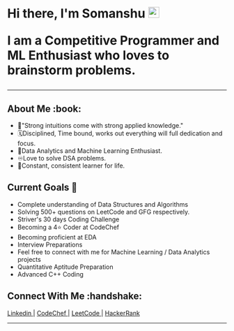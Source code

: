 <h1>Hi there, I'm Somanshu <img src="https://media.giphy.com/media/hvRJCLFzcasrR4ia7z/giphy.gif" width="25px">
 
I am a Competitive Programmer and ML Enthusiast who loves to brainstorm problems.
</h1>
<hr>


<h2>About Me :book: </h2>

- :repeat:"Strong intuitions come with strong applied knowledge." <br>
- :spiral_calendar:Disciplined, Time bound, works out everything will full dedication and focus. <br>
- :scroll:Data Analytics and Machine Learning Enthusiast. <br>
- :infinity:Love to solve DSA problems. <br>
- :100:Constant, consistent learner for life. 


<h2> Current Goals 🔭 </h2>

- Complete understanding of Data Structures and Algorithms
- Solving 500+ questions on LeetCode and GFG respectively.
- Striver's 30 days Coding Challenge
- Becoming a 4⭐ Coder at CodeChef
- Becoming proficient at EDA 
- Interview Preparations
- Feel free to connect with me for Machine Learning / Data Analytics projects
- Quantitative Aptitude Preparation
- Advanced C++ Coding 

<h2>Connect With Me :handshake: </h2>
<p>
  <a href = https://www.linkedin.com/in/somanshu-sharma-330b851a2/> Linkedin </a> <span> | </span>
  <a href = "https://www.codechef.com/users/mospain11"> CodeChef </a> <span> | <span>
  <a href = https://leetcode.com/somanshusharma611/> LeetCode </a> <span> | <span>
  <a href = "https://hackerrank.com/mospain"> HackerRank </a>  
  
</p>
<hr>

  
